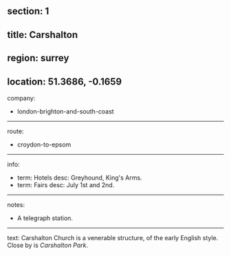 section: 1
----
title: Carshalton
----
region: surrey
----
location: 51.3686, -0.1659
----
company:
- london-brighton-and-south-coast
----
route:
- croydon-to-epsom
----
info:
- term: Hotels
  desc: Greyhound, King's Arms.
- term: Fairs
  desc: July 1st and 2nd.
----
notes:
- A telegraph station.
----
text: Carshalton Church is a venerable structure, of the early English style. Close by is *Carshalton Park*.
